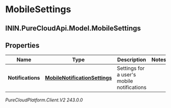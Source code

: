 # MobileSettings

## ININ.PureCloudApi.Model.MobileSettings

## Properties

|Name | Type | Description | Notes|
|------------ | ------------- | ------------- | -------------|
| **Notifications** | [**MobileNotificationSettings**](MobileNotificationSettings) | Settings for a user&#39;s mobile notifications | |



_PureCloudPlatform.Client.V2 243.0.0_
